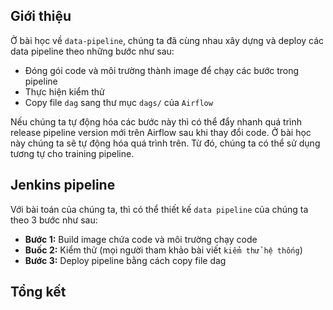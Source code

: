 ## Giới thiệu
Ở bài học về `data-pipeline`, chúng ta đã cùng nhau xây dựng và deploy các data pipeline theo những bước như sau:

- Đóng gói code và môi trường thành image để chạy các bước trong pipeline
- Thực hiện kiểm thử
- Copy file `dag` sang thư mục `dags/` của `Airflow`

Nếu chúng ta tự động hóa các bước này thì có thể đẩy nhanh quá trình release pipeline version mới trên Airflow sau khi thay đổi code.
Ở bài học này chúng ta sẽ tự động hóa quá trình trên. Từ đó, chúng ta có thể sử dụng tương tự cho training pipeline.

## Jenkins pipeline
Với bài toán của chúng ta, thì có thể thiết kế `data pipeline` của chúng ta theo 3 bước như sau: 

- **Bước 1:** Build image chứa code và môi trường chạy code
- **Buốc 2:** Kiểm thử (mọi người tham khảo bài viết `kiểm thử hệ thống`)
- **Bước 3:** Deploy pipeline bằng cách copy file dag

## Tổng kết